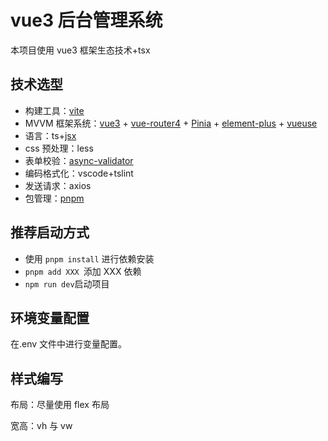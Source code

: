 # vue3 后台管理系统

本项目使用 vue3 框架生态技术+tsx

## 技术选型

- 构建工具：[vite](https://cn.vitejs.dev/guide/)
- MVVM 框架系统：[vue3](https://cn.vuejs.org/) + [vue-router4](https://router.vuejs.org/zh/guide/) + [Pinia](https://pinia.web3doc.top/) + [element-plus](https://element-plus.gitee.io/zh-CN/guide/design.html) + [vueuse](https://vueuse.org/guide/)
- 语言：ts+[jsx](https://cn.vuejs.org/guide/extras/render-function.html)
- css 预处理：less
- 表单校验：[async-validator](https://github.com/yiminghe/async-validator)
- 编码格式化：vscode+tslint
- 发送请求：axios
- 包管理：[pnpm](https://www.pnpm.cn/)

## 推荐启动方式

- 使用 `pnpm install` 进行依赖安装
- `pnpm add XXX `添加 XXX 依赖
- `npm run dev`启动项目

## 环境变量配置

在.env 文件中进行变量配置。

## 样式编写

布局：尽量使用 flex 布局

宽高：vh 与 vw

